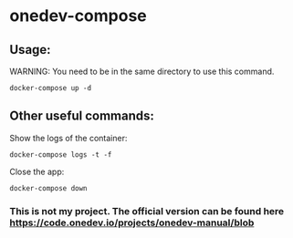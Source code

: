 # onedev-compose

## Usage:

WARNING: You need to be in the same directory to use this command.
```
docker-compose up -d
```

## Other useful commands:

Show the logs of the container:
```
docker-compose logs -t -f
```

Close the app:
```
docker-compose down
```

### This is not my project. The official version can be found here https://code.onedev.io/projects/onedev-manual/blob
